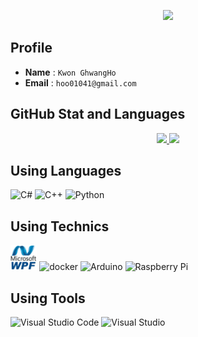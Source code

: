 <!-- ## Hi there 👋 -->

<!--
**GhwangHo-Kwon/GhwangHo-Kwon** is a ✨ _special_ ✨ repository because its `README.md` (this file) appears on your GitHub profile.

Here are some ideas to get you started:

- 🔭 I’m currently working on ...
- 🌱 I’m currently learning ...
- 👯 I’m looking to collaborate on ...
- 🤔 I’m looking for help with ...
- 💬 Ask me about ...
- 📫 How to reach me: ...
- 😄 Pronouns: ...
- ⚡ Fun fact: ...
-->

<p align='center'>
  <a href="https://github.com/GhwangHo-Kwon">
    <img src="https://capsule-render.vercel.app/api?type=blur&height=400&color=gradient&text=KWON's%20Dev%20Repo&fontSize=60&fontAlignY=40&desc=Python,%20C＋＋,%20CSharp&descAlignY=60&descSize=30&fontColor=000000&reversal=true&animation=fadeIn"/>
  </a>
</p>

## Profile
- **Name** : `Kwon GhwangHo`
- **Email** : `hoo01041@gmail.com`

## GitHub Stat and Languages

<p align='center'>
  <a href="https://github.com/GhwangHo-Kwon">
    <img src="https://github-readme-stats.vercel.app/api?username=GhwangHo-Kwon&theme=midnight-purple&show_icons=true"/>
    <img src="https://github-readme-stats.vercel.app/api/top-langs/?username=GhwangHo-Kwon&theme=midnight-purple&layout=compact"/>
  </a>
</p>

## Using Languages
<p align='left'>
    <img height="40" src="https://img.icons8.com/?size=100&id=Fycm8TUhWmFU&format=png&color=000000" title="C#">
    <img height="40" src="https://img.icons8.com/?size=100&id=55199&format=png&color=000000" title="C++">
    <img height="40" src="https://img.icons8.com/?size=100&id=l75OEUJkPAk4&format=png&color=000000" title="Python">
</p>

## Using Technics
<p align='left'>
  <img height="40" src="https://raw.githubusercontent.com/hugoMGSung/hugoMGSung/main/images/wpf.png" title="WPF">
  <img width="40" height="40" src="https://img.icons8.com/fluency/48/docker.png" alt="docker" title="Docker">
  <img height="40" src="https://img.icons8.com/?size=100&id=Of4lZV2lwBQI&format=png&color=000000" title="Arduino">
  <img height="40" src="https://img.icons8.com/?size=100&id=13443&format=png&color=000000" title="Raspberry Pi">
</p>

## Using Tools
<p align='left'>
  <img height="40" src="https://img.icons8.com/?size=100&id=9OGIyU8hrxW5&format=png&color=000000" title="Visual Studio Code">
  <img height="40" src="https://img.icons8.com/?size=100&id=ezj3zaVtImPg&format=png&color=000000" title="Visual Studio">
</p>